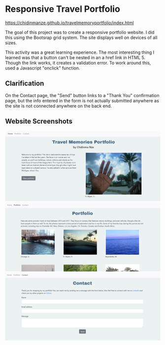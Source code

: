 # Responsive Travel Portfolio
https://chidinmanze.github.io/travelmemoryportfolio/index.html

The goal of this project was to create a responsive portfolio website. I did this using the Bootsrap grid system. The site displays well on devices of all sizes.

This activity was a great learning experience. The most interesting thing I learned was that a button can't be nested in an a href link in HTML 5. Though the link works, it creates a validation error. To work around this, used a Javascript "onclick" function.
 
## Clarification
On the Contact page, the "Send" button links to a "Thank You" confirmation page, but the info entered in the form is not actually submitted anywhere as the site is not connected anywhere on the back end.

## Website Screenshots
<img src="https://github.com/chidinmanze/travelmemoryportfolio/blob/master/Portfolio1.PNG" alt="Home page screenshot">

<img src="https://github.com/chidinmanze/travelmemoryportfolio/blob/master/Portfolio2.PNG" alt="Portfolio page screenshot">

<img src="https://github.com/chidinmanze/travelmemoryportfolio/blob/master/Portfolio3.PNG" alt="Contact page screenshot">
